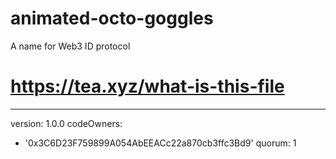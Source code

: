 # animated-octo-goggles
A name for Web3 ID protocol
# https://tea.xyz/what-is-this-file
---
version: 1.0.0
codeOwners:
  - '0x3C6D23F759899A054AbEEACc22a870cb3ffc3Bd9'
quorum: 1

